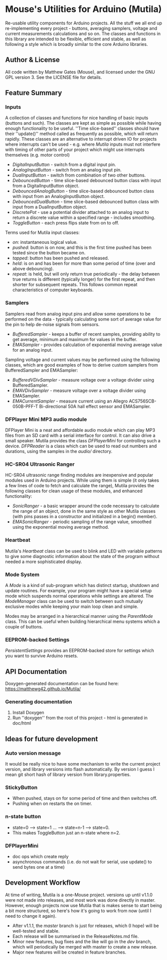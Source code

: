 
# Mouse's Utilities for Arduino (Mutila)

Re-usable utility components for Arduino projects. All the stuff we all end up re-implementing every project - buttons, averaging samplers, voltage and current measurements calculations and so on. The classes and functions in this library are intended to be flexible, efficient and stable, as well as following a style which is broadly similar to the core Arduino libraries.

## Author & License

All code written by Matthew Gates (Mouse), and licensed under the GNU GPL version 3. See the LICENSE file for details.

## Feature Summary

### Inputs

A collection of classes and functions for nice handling of basic inputs (buttons and such). The classes are kept as simple as possible while having enough functionality to be useful. ''Time slice-based'' classes should have their ''update()'' method called as frequently as possible, which will return rapidly. These classes are an alternative to interrupt driven IO for projects where interrupts can't be used - e.g. where *Mutila* inputs must not interfere with timing of other parts of your project which might use interrupts themselves (e.g. motor control)

* *DigitalInputButton* - switch from a digital input pin.
* *AnalogInputButton* - switch from an analog input pin.
* *DualInputButton* - switch from combination of two other buttons.
* *DebouncedButton* - time slice-based debounced button class with input from a DigitalInputButton object.
* *DebouncedAnalogButton* - time slice-based debounced button class with input from an AnalogInputButton object.
* *DebouncedDualButton* - time slice-based debounced button class with input from a DualInputButton object.
* *DiscretePot* - use a potential divider attached to an analog input to return a discrete value within a specified range - includes smoothing.
* *ToggleButton* - each press flips state from on to off.

Terms used for Mutila input classes:

* *on*: instantaneous logical value.
* *pushed*: button is on now, and this is the first time pushed has been tested since the button became on.
* *tapped*: button has been pushed and released.
* *held*: is on and has been for more than some period of time (over and above debouncing).
* *repeat*: is held, but will only return true periodically - the delay between true returns is different (typically longer) for the first repeat, and then shorter for subsequent repeats. This follows common repeat characteristics of computer keyboards.

### Samplers

Samplers read from analog input pins and allow some operations to be performed on the data - typically calculating some sort of average value for the pin to help de-noise signals from sensors.

* *BufferedSampler* - keeps a buffer of recent samples, providing ability to get average, minimum and maximum for values in the buffer.
* *EMASampler* - provides calculation of exponential moving average value for an analog input.

Sampling voltage and current values may be performed using the following classes, which are good examples of how to derive custom samplers from BufferedSampler and EMASampler:

* *BufferedVDivSampler* - measure voltage over a voltage divider using BufferedSampler.
* *EMAVDivSampler* - measure voltage over a voltage divider using EMASampler.
* *EMACurrentSampler* - measure current using an Allegro ACS756SCB-050B-PFF-T Bi-directional 50A hall effect sensor and EMASampler.

### DFPlayer Mini MP3 audio module

DFPlayer Mini is a neat and affordable audio module which can play MP3 files from an SD card with a serial interface for control. It can also drive a small speaker. Mutila provides the class *DFPlayerMini* for controlling such a device. *DFPReader* is a class which can be used to read out numbers and durations, using the samples in the *audio/* directory.

### HC-SR04 Ultrasonic Ranger

HC-SR04 ultrasonic range finding modules are inexpensive and popular modules used in Arduino projects. While using them is simple (it only takes a few lines of code to fetch and calculate the range), Mutila provides the following classes for clean usage of these modules, and enhanced functionality:

* *SonicRanger* - a basic wrapper around the code necessary to calculate the range of an object, done in the same style as other Mutila classes (with pins passes in a constructor and initialized in a begin() member).
* *EMASonicRanger* - periodic sampling of the range value, smoothed using the exponential moving average method.

### Heartbeat

Mutila's *Heartbeat* class can be used to blink and LED with variable patterns to give some diagnostic information about the state of the program without needed a more sophisticated display.

### Mode System

A *Mode* is a kind of sub-program which has distinct startup, shutdown and update routines.  For example, your program might have a special setup mode which suspends normal operations while settings are altered. The *ModeManager* class can be used to switch between such mutually exclusive modes while keeping your main loop clean and simple. 

Modes may be arranged in a hierarchical manner using the *ParentMode* class. This can be useful when building hierarchical menu systems which a couple of buttons.

### EEPROM-backed Settings

*PersistentSettings* provides an EEPROM-backed store for settings which you want to survive Arduino resets.

## API Documentation

Doxygen-generated documentation can be found here: https://matthewg42.github.io/Mutila/

### Generating documentation

1.  Install Doxygen
2.  Run ''doxygen'' from the root of this project - html is generated in doc/html

## Ideas for future development

### Auto version message

It would be really nice to have some mechanism to write the current project version, and library versions into flash automatically.  By version I guess I mean git short hash of library version from library.properties.

### StickyButton

* When pushed, stays on for some period of time and then switches off.
* Pushing when on restarts the on timer.

### n-state button

* state=0 --> state=1 ... --> state=n-1 --> state=0.
* This makes ToggleButton just an n-state where n=2.

### DFPlayerMini

* doc ops which create reply
* asynchronous commands (i.e. do not wait for serial, use update() to send bytes one at a time)

## Development Workflow

At time of writing, Mutila is a one-Mouse project. versions up until v1.1.0 were not made into releases, and most work was done directly in master. However, enough projects now use Mutila that is makes sense to start being a bit more structured, so here's how it's going to work from now (until I need to change it again).

* After v1.1.1, the *master* branch is just for releases, which (I hope) will be well-tested and stable.
* Each release will be summarised in the ReleaseNotes.md file.
* Minor new features, bug fixes and the like will go in the *dev* branch, which will periodically be merged with master to create a new release.
* Major new features will be created in feature branches.

